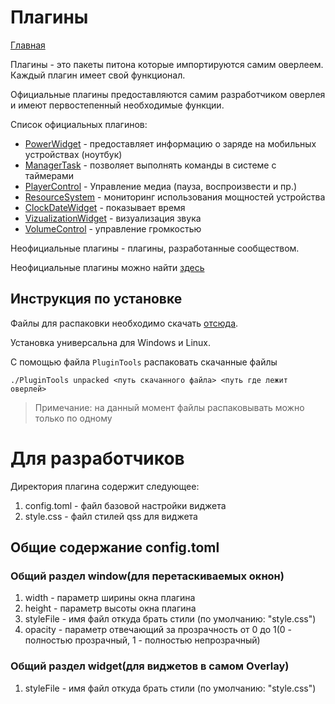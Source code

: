 # Плагины

[Главная](../README.md)

Плагины - это пакеты питона которые импортируются самим оверлеем. Каждый плагин имеет свой функционал.

Официальные плагины предоставляются самим разработчиком оверлея и имеют первостепенный необходимые функции.

Список официальных плагинов:

- [PowerWidget](powerWidget.md) - предоставляет информацию о заряде на мобильных устройствах (ноутбук)
- [ManagerTask](managerTask.md) - позволяет выполнять команды в системе с таймерами
- [PlayerControl](playerControl.md) - Управление медиа (пауза, воспроизвести и пр.)
- [ResourceSystem](resourceSystem.md) - мониторинг использования мощностей устройства
- [ClockDateWidget](clockDateWidget.md) - показывает время
- [VizualizationWidget](vizualizationWidget.md) - визуализация звука
- [VolumeControl](volumeControl.md) - управление громкостью

Неофициальные плагины - плагины, разработанные сообществом.

Неофициальные плагины можно найти [здесь](https://t.me/+uRmOd3TEhSw5N2Ey)

## Инструкция по установке

Файлы для распаковки необходимо скачать [отсюда](https://drive.google.com/drive/u/0/folders/1krYymVtzthpDsN-dCUZNO8fpSV-806km).

 Установка универсальна  для Windows и Linux.

С помощью файла `PluginTools` распаковать скачанные файлы

```shell
./PluginTools unpacked <путь скачанного файла> <путь где лежит оверлей>
```

> Примечание: на данный момент файлы распаковывать можно только по одному

# Для разработчиков

Директория плагина содержит следующее:

1. config.toml -  файл базовой настройки виджета
2. style.css - файл стилей qss для виджета

## Общие содержание config.toml

### Общий раздел window(для перетаскиваемых окнон)

1. width - параметр ширины окна плагина
2. height - параметр высоты окна плагина
3. styleFile - имя файл откуда брать стили (по умолчанию: "style.css")
4. opacity - параметр отвечающий за прозрачность от 0 до 1(0 - полностью прозрачный, 1 - полностью непрозрачный)

### Общий раздел widget(для виджетов в самом Overlay)

1. styleFile - имя файл откуда брать стили (по умолчанию: "style.css")
